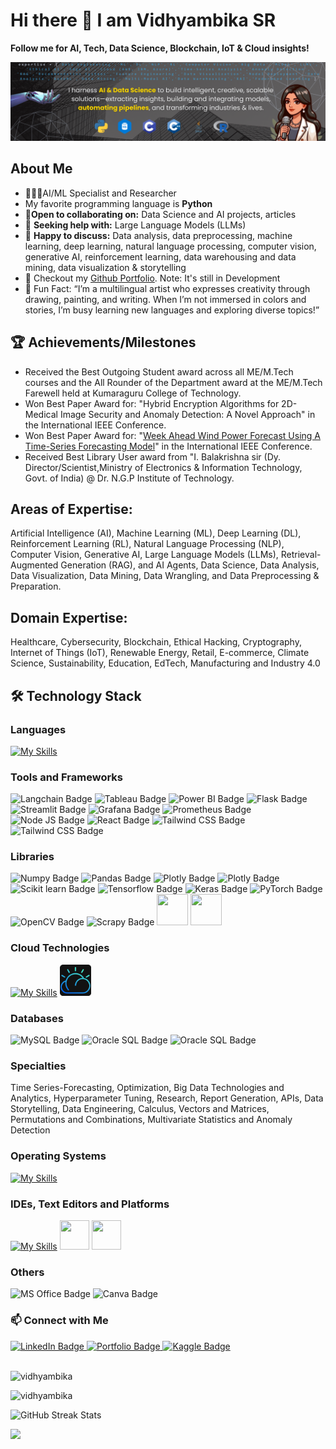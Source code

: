 # Hi there 👋 I am Vidhyambika SR
**Follow me for AI, Tech, Data Science, Blockchain, IoT & Cloud insights!**


![](https://github.com/Vidhyambika/Vidhyambika/blob/0fd24b95086e4036d971297b948f07de513a6619/Data%20EnggData%20PrepMLDLNLPRLCloudBig%20Data%20Feature%20Engg%20VizTime-seriesRAGCVAnomaly%20DetInnovation%20(3).png)


## About Me

- 👩🏻‍💻AI/ML Specialist and Researcher
- My favorite programming language is **Python**
- 👯**Open to collaborating on:** Data Science and AI projects, articles 
- 🤔 **Seeking help with:** Large Language Models (LLMs)
- 💬 **Happy to discuss:** Data analysis, data preprocessing, machine learning, deep learning, natural language processing, computer vision, generative AI, reinforcement learning, data warehousing and data mining, data visualization & storytelling
- 🚀 Checkout my [Github Portfolio](https://vidhyambika.github.io/). Note: It's still in Development
- 🌟 Fun Fact: “I’m a multilingual artist who expresses creativity through drawing, painting, and writing. When I’m not immersed in colors and stories, I’m busy learning new languages and exploring diverse topics!”

## 🏆 Achievements/Milestones
- Received the Best Outgoing Student award across all ME/M.Tech courses and the All Rounder of the Department award at the ME/M.Tech Farewell held at Kumaraguru College of Technology.
- Won Best Paper Award for: "Hybrid Encryption Algorithms for 2D-Medical Image Security and Anomaly Detection: A Novel Approach" in the International IEEE Conference.
- Won Best Paper Award for: "[Week Ahead Wind Power Forecast Using A Time-Series Forecasting Model](https://ieeexplore.ieee.org/abstract/document/10112685)" in the International IEEE Conference.
- Received Best Library User award from "I. Balakrishna sir (Dy. Director/Scientist,Ministry of Electronics & Information Technology, Govt. of India) @ Dr. N.G.P Institute of Technology.

## Areas of Expertise:
Artificial Intelligence (AI), Machine Learning (ML), Deep Learning (DL), Reinforcement Learning (RL), Natural Language Processing (NLP), Computer Vision, Generative AI, Large Language Models (LLMs), Retrieval-Augmented Generation (RAG), and AI Agents, Data Science, Data Analysis, Data Visualization, Data Mining, Data Wrangling, and Data Preprocessing & Preparation.

## Domain Expertise:
Healthcare, Cybersecurity, Blockchain, Ethical Hacking, Cryptography, Internet of Things (IoT), Renewable Energy, Retail, E-commerce, Climate Science, Sustainability, Education, EdTech, Manufacturing and Industry 4.0

## 🛠 Technology Stack

<div id="badges">

### Languages 
 
  [![My Skills](https://skillicons.dev/icons?i=py,c,cpp,java,r,js,html,css,matlab,php)](https://skillicons.dev)

### Tools and Frameworks 
 <img src="https://img.shields.io/badge/langchain-1C3C3C?style=for-the-badge&logo=langchain&logoColor=white" alt="Langchain Badge"/>
 <img src="https://img.shields.io/badge/Tableau-E97627?style=for-the-badge&logo=Tableau&logoColor=white" alt="Tableau Badge"/>
 <img src="https://img.shields.io/badge/PowerBI-F2C811?style=for-the-badge&logo=Power%20BI&logoColor=white" alt="Power BI Badge"/>
 <img src="https://img.shields.io/badge/Flask-000000?style=for-the-badge&logo=flask&logoColor=white" alt="Flask Badge"/>
 <img src="https://img.shields.io/badge/Streamlit-FF4B4B?style=for-the-badge&logo=Streamlit&logoColor=white" alt="Streamlit Badge"/>
 <img src="https://img.shields.io/badge/Grafana-F2F4F9?style=for-the-badge&logo=grafana&logoColor=orange&labelColor=F2F4F9" alt="Grafana Badge"/>
 <img src="https://img.shields.io/badge/Prometheus-000000?style=for-the-badge&logo=prometheus&labelColor=000000" alt="Prometheus Badge"/>
 <img src="https://img.shields.io/badge/Node%20js-339933?style=for-the-badge&logo=nodedotjs&logoColor=white" alt="Node JS Badge"/>
 <img src="https://img.shields.io/badge/React-20232A?style=for-the-badge&logo=react&logoColor=61DAFB" alt="React Badge"/>
 <img src="https://img.shields.io/badge/TailwindCSS-38B2AC?style=for-the-badge&logo=tailwind-css3&logoColor=white" alt="Tailwind CSS Badge"/>
 <img src="https://img.shields.io/badge/burpsuite-FF6633?style=for-the-badge&logo=burpsuite&logoColor=white" alt="Tailwind CSS Badge"/>

 

### Libraries 
<img src="https://img.shields.io/badge/Numpy-777BB4?style=for-the-badge&logo=numpy&logoColor=white" alt="Numpy Badge"/> 
<img src="https://img.shields.io/badge/Pandas-2C2D72?style=for-the-badge&logo=pandas&logoColor=white" alt="Pandas Badge"/>
<img src="https://img.shields.io/badge/Plotly-239120?style=for-the-badge&logo=plotly&logoColor=white" alt="Plotly Badge"/>
<img src="https://img.shields.io/badge/SciPy-654FF0?style=for-the-badge&logo=SciPy&logoColor=white" alt="Plotly Badge"/>
<img src="https://img.shields.io/badge/scikit_learn-F7931E?style=for-the-badge&logo=scikit-learn&logoColor=white" alt="Scikit learn Badge"/>
<img src="https://img.shields.io/badge/TensorFlow-FF6F00?style=for-the-badge&logo=TensorFlow&logoColor=white" alt="Tensorflow Badge"/>
<img src="https://img.shields.io/badge/Keras-FF0000?style=for-the-badge&logo=keras&logoColor=white" alt="Keras Badge"/>
<img src="https://img.shields.io/badge/PyTorch-EE4C2C?style=for-the-badge&logo=pytorch&logoColor=white" alt="PyTorch Badge"/>
<img src="https://img.shields.io/badge/OpenCV-27338e?style=for-the-badge&logo=OpenCV&logoColor=white" alt="OpenCV Badge"/>
<img src="https://img.shields.io/badge/Scrapy-60A839?style=for-the-badge&logo=scrapy&logoColor=white" alt="Scrapy Badge"/>

<img height="50" width="50" src="https://external-content.duckduckgo.com/iu/?u=https%3A%2F%2Fhadrienj.github.io%2Fassets%2Fimages%2Ficons%2Fmatplotlib.png&f=1&nofb=1&ipt=104b88980eb48ef3c020c198c6e21d039aa6341a999da660f01f063edbb6885b&ipo=images" />
<img height="50" width="50" src="https://external-content.duckduckgo.com/iu/?u=https%3A%2F%2Fvectorseek.com%2Fwp-content%2Fuploads%2F2023%2F12%2Fseaborn-Logo-Vector.svg-.png&f=1&nofb=1&ipt=7803b92be3afcad4cb70e4ec94c99dc22e9b75279a479cd8689581c9025efe0c&ipo=images" />

### Cloud Technologies

[![My Skills](https://skillicons.dev/icons?i=aws,azure,gcp)](https://skillicons.dev)   <img height="50" width="50" src="https://github.com/Vidhyambika/Vidhyambika/blob/main/assets/ibm-cloud-dark.png" />

### Databases 
 <img src="https://img.shields.io/badge/mysql-%2300f.svg?style=for-the-badge&logo=mysql&logoColor=white" alt="MySQL Badge"/>
 <img src="https://img.shields.io/badge/Oracle-F80000?style=for-the-badge&logo=Oracle&logoColor=white" alt="Oracle SQL Badge"/>
 <img src="https://img.shields.io/badge/Sqlite-003B57?style=for-the-badge&logo=sqlite&logoColor=white" alt="Oracle SQL Badge"/>

### Specialties
Time Series-Forecasting, Optimization, Big Data Technologies and Analytics, Hyperparameter Tuning, Research, Report Generation, APIs, Data Storytelling, Data Engineering, Calculus, Vectors and Matrices, Permutations and Combinations, Multivariate Statistics and Anomaly Detection

### Operating Systems

[![My Skills](https://skillicons.dev/icons?i=windows,linux)](https://skillicons.dev)

### IDEs, Text Editors and Platforms
[![My Skills](https://skillicons.dev/icons?i=anaconda,vscode,pycharm,arduino,raspberrypi,sublime,atom,androidstudio)](https://skillicons.dev)
<img height="47" width="47" src="https://user-images.githubusercontent.com/25181517/183914128-3fc88b4a-4ac1-40e6-9443-9a30182379b7.png" />
<img height="47" width="47" src="https://github.com/marwin1991/profile-technology-icons/assets/76012086/be791591-7b5a-4ada-9331-ff577f71a530" />


### Others                 
<img src="https://img.shields.io/badge/Microsoft_Office-D83B01?style=for-the-badge&logo=microsoft-office&logoColor=white" alt="MS Office Badge"/>
<img src="https://img.shields.io/badge/Canva-00C4CC.svg?style=for-the-badge&logo=Canva&logoColor=white" alt="Canva Badge"/>
</div>


### 📫 Connect with Me
<div id="badges">
<a href="https://www.linkedin.com/in/vidhyambika-sr/">
    <img src="https://img.shields.io/badge/LinkedIn-blue?style=for-the-badge&logo=linkedin&logoColor=white" alt="LinkedIn Badge"/>
</a>
<a href="https://vidhyambika.github.io/">
    <img src="https://img.shields.io/badge/Portfolio-255E63?style=for-the-badge&logo=About.me&logoColor=white" alt="Portfolio Badge"/>
</a>
<a href="https://www.kaggle.com/vidhyambikasr">
    <img src="https://img.shields.io/badge/Kaggle-20BEFF?style=for-the-badge&logo=Kaggle&logoColor=white" alt="Kaggle Badge"/>
</a>
<a href="https://www.hackerrank.com/profile/vidhyambika1
    <img src="	https://img.shields.io/badge/-Hackerrank-2EC866?style=for-the-badge&logo=HackerRank&logoColor=white" alt="Hackerrank Badge"/>
</a>  
    
</div> 
<br>
<div>
    <p><img src="https://github-readme-stats.vercel.app/api/top-langs?username=vidhyambika&show_icons=true&theme=dark&locale=en&layout=compact" alt="vidhyambika" /></p>
    <p><img src="https://github-readme-stats.vercel.app/api?username=vidhyambika&show_icons=true&theme=dark&locale=en" alt="vidhyambika" /></p>
    <img src="https://github-readme-streak-stats.herokuapp.com/?user=vidhyambika&" alt="GitHub Streak Stats">
</div>



[![](https://visitcount.itsvg.in/api?id=Vidhyambika&label=Profile%20Views&color=1&icon=0&pretty=true)](https://visitcount.itsvg.in)

